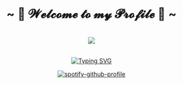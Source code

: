 <body>
<h1 align="center">~ 💖 𝓦𝓮𝓵𝓬𝓸𝓶𝓮 𝓽𝓸 𝓶𝔂 𝓟𝓻𝓸𝓯𝓲𝓵𝓮 💖 ~</h1>
<br>
<div align="center">
<img src="https://i.imgur.com/jx17oHT.gif">
</div>
<br>
</div>
<div align="center">


[![Typing SVG](https://readme-typing-svg.herokuapp.com?font=Source+Serif+Pro&color=%23FC1161&duration=1500&multiline=true&height=175&lines=%E2%80%A2+Oi%2C+eu+sou+o+Henrique!;%E2%80%A2+Idade+%3A+22+anos;%E2%80%A2+Estudo%3A++F%C3%ADsica;%E2%80%A2+Pronomes%3A+ele+%2F+dele;%E2%80%A2+Pa%C3%ADs%3A+Brasil;%E2%80%A2+Idiomas%3A+Portugu%C3%AAs+%2F+Ingl%C3%AAs;%E2%80%A2+M%C3%BAsica%3A)](https://git.io/typing-svg)


[![spotify-github-profile](https://spotify-github-profile.vercel.app/api/view?uid=22z65sjmtimkkgrrxk554pkai&cover_image=true&theme=default&bar_color_cover=false&bar_color=fc1161)](https://github.com/kittinan/spotify-github-profile)


